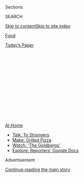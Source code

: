 <div id="app">

<div>

<div>

<div>

<div class="NYTAppHideMasthead css-1q2w90k e1suatyy0">

<div class="section css-ui9rw0 e1suatyy2">

<div class="css-eph4ug er09x8g0">

<div class="css-6n7j50">

</div>

<span class="css-1dv1kvn">Sections</span>

<div class="css-10488qs">

<span class="css-1dv1kvn">SEARCH</span>

</div>

[Skip to content](#site-content)[Skip to site
index](#site-index)

</div>

<div id="masthead-section-label" class="css-1wr3we4 eaxe0e00">

[Food](https://www.nytimes3xbfgragh.onion/section/food)

</div>

<div class="css-10698na e1huz5gh0">

</div>

</div>

<div id="masthead-bar-one" class="section hasLinks css-15hmgas e1csuq9d3">

<div class="css-uqyvli e1csuq9d0">

</div>

<div class="css-1uqjmks e1csuq9d1">

</div>

<div class="css-9e9ivx">

[](https://myaccount.nytimes3xbfgragh.onion/auth/login?response_type=cookie&client_id=vi)

</div>

<div class="css-1bvtpon e1csuq9d2">

[Today’s
Paper](https://www.nytimes3xbfgragh.onion/section/todayspaper)

</div>

</div>

</div>

</div>

<div data-aria-hidden="false">

<div id="site-content" data-role="main">

<div>

<div class="css-1aor85t" style="opacity:0.000000001;z-index:-1;visibility:hidden">

<div class="css-1hqnpie">

<div class="css-epjblv">

<span class="css-17xtcya">[Food](/section/food)</span><span class="css-x15j1o">|</span><span class="css-fwqvlz">A
New Rooftop Option for Drinking and Dining at Pier
17</span>

</div>

<div class="css-k008qs">

<div class="css-1iwv8en">

<span class="css-18z7m18"></span>

<div>

</div>

</div>

<span class="css-1n6z4y">https://nyti.ms/31hWBCn</span>

<div class="css-1705lsu">

<div class="css-4xjgmj">

<div class="css-4skfbu" data-role="toolbar" data-aria-label="Social Media Share buttons, Save button, and Comments Panel with current comment count" data-testid="share-tools">

  - 
  - 
  - 
  - 
    
    <div class="css-6n7j50">
    
    </div>

  - 

</div>

</div>

</div>

</div>

</div>

</div>

<div id="NYT_TOP_BANNER_REGION" class="css-13pd83m">

<div>

<div id="maps-athome-menu" class="section interactive-content interactive-size-medium css-1edisqu">

<div class="css-17ih8de interactive-body">

<div class="at-home-nav__innerContainer">

<div class="at-home-nav__title">

[At
Home](https://www.nytimes3xbfgragh.onion/spotlight/at-home?action=click&pgtype=Article&state=default&region=TOP_BANNER&context=at_home_menu)

</div>

  - [Talk: To
    Strangers](https://www.nytimes3xbfgragh.onion/2020/08/03/well/family/the-benefits-of-talking-to-strangers.html?action=click&pgtype=Article&state=default&region=TOP_BANNER&context=at_home_menu)
  - [Make: Grilled
    Pizza](https://www.nytimes3xbfgragh.onion/2020/08/01/at-home/coronavirus-make-pizza-on-a-grill.html?action=click&pgtype=Article&state=default&region=TOP_BANNER&context=at_home_menu)
  - [Watch: 'The
    Goldbergs'](https://www.nytimes3xbfgragh.onion/2020/07/31/arts/television/goldbergs-abc-stream.html?action=click&pgtype=Article&state=default&region=TOP_BANNER&context=at_home_menu)
  - [Explore: Reporters' Google
    Docs](https://www.nytimes3xbfgragh.onion/interactive/2020/at-home/even-more-reporters-editors-diaries-lists-recommendations.html?action=click&pgtype=Article&state=default&region=TOP_BANNER&context=at_home_menu)

</div>

</div>

</div>

</div>

</div>

<div id="top-wrapper" class="css-1sy8kpn">

<div id="top-slug" class="css-l9onyx">

Advertisement

</div>

[Continue reading the main
story](#after-top)

<div class="ad top-wrapper" style="text-align:center;height:100%;display:block;min-height:250px">

<div id="top" class="place-ad" data-position="top" data-size-key="top">

</div>

</div>

<div id="after-top">

</div>

</div>

<div>

<div id="sponsor-wrapper" class="css-1hyfx7x">

<div id="sponsor-slug" class="css-19vbshk">

Supported by

</div>

[Continue reading the main
story](#after-sponsor)

<div id="sponsor" class="ad sponsor-wrapper" style="text-align:center;height:100%;display:block">

</div>

<div id="after-sponsor">

</div>

</div>

<div class="css-186x18t">

off the menu

</div>

<div class="css-1vkm6nb ehdk2mb0">

# A New Rooftop Option for Drinking and Dining at Pier 17

</div>

A Williamsburg spot from the team behind Eight Mile Creek, a milk tea
cafe in Greenwich Village, and more restaurant news.

<div class="css-79elbk" data-testid="photoviewer-wrapper">

<div class="css-z3e15g" data-testid="photoviewer-wrapper-hidden">

</div>

<div class="css-1a48zt4 ehw59r15" data-testid="photoviewer-children">

![<span class="css-16f3y1r e13ogyst0" data-aria-hidden="true">Socially
distant pods at the Greens, in the seaport
district.</span><span class="css-cnj6d5 e1z0qqy90" itemprop="copyrightHolder"><span class="css-1ly73wi e1tej78p0">Credit...</span><span><span>Chang
W. Lee/The New York
Times</span></span></span>](https://static01.graylady3jvrrxbe.onion/images/2020/08/05/dining/04off/04off-articleLarge.jpg?quality=75&auto=webp&disable=upscale)

</div>

</div>

<div class="css-18e8msd">

<div class="css-vp77d3 epjyd6m0">

<div class="css-hus3qt ey68jwv0" data-aria-hidden="true">

[![Florence
Fabricant](https://static01.graylady3jvrrxbe.onion/images/2018/07/16/multimedia/author-florence-fabricant/author-florence-fabricant-thumbLarge.png
"Florence Fabricant")](https://www.nytimes3xbfgragh.onion/by/florence-fabricant)

</div>

<div class="css-1baulvz">

By [<span class="css-1baulvz last-byline" itemprop="name">Florence
Fabricant</span>](https://www.nytimes3xbfgragh.onion/by/florence-fabricant)

</div>

</div>

  - 
    
    <div class="css-ld3wwf e16638kd2">
    
    Aug. 4, 2020Updated <span class="css-epvm6">1:08 p.m.
    ET</span>
    
    </div>

  - 
    
    <div class="css-4xjgmj">
    
    <div class="css-pvvomx" data-role="toolbar" data-aria-label="Social Media Share buttons, Save button, and Comments Panel with current comment count" data-testid="share-tools">
    
      - 
      - 
      - 
      - 
        
        <div class="css-6n7j50">
        
        </div>
    
      - 
    
    </div>
    
    </div>

</div>

</div>

<div class="section meteredContent css-1r7ky0e" name="articleBody" itemprop="articleBody">

<div class="css-1fanzo5 StoryBodyCompanionColumn">

<div class="css-53u6y8">

## Headliner

### The Greens

Rooftop drinking and dining has become an attractive option amid the
pandemic: The venues are mostly outdoors and provide enough space for
social distancing. The Pier 17 complex, part of the Howard Hughes
Corporation’s development at the South Street Seaport, is a fine example
of that. Surrounded by promenades with views across the East River to
Brooklyn, its rooftop, open year-round, has a collection of cabana-like
pods set on patches of faux lawn for dining and drinking throughout the
day. There are 28 of them, each accommodating up to eight people, to be
reserved in advance. They’re equipped with umbrellas, lounge chairs,
coolers and USB ports, and you can order from your smartphone. The pods
require reservations; two other areas, a north patio and south patio,
are first-come, first-served. The menu for the entire rooftop consists
of fruity cocktails, some of them slushy, and food like fish and chips,
organic chicken sandwiches, and salmon and squash kebabs. On the pier’s
ground level, one restaurant, Malibu Farm, will open for outdoor dining
on Thursday. The Fulton by Jean-Georges Vongerichten is opening soon,
along with David Chang’s Momofuku Ssam Bar, moving into the Bar Wayo
space. Another restaurant on the pier, Carne Mare from Andrew
Carmellini, which was supposed to make its debut in April, has yet to
announce an opening date.

The Rooftop at Pier 17, 89 South Street (Fulton Street), 212-732-8257,
[pier17ny.com](https://www.pier17ny.com/).

## Opening

### Strangeways<span class="css-8l6xbc evw5hdy0"> </span>

Local greenery, like bayberry, cherry laurel, river birch, lavender,
juniper and switchgrass, separates white picnic-style tables in this
restaurant’s spacious garden. The owners, Jamie Webb and the chef Ken
Addington, both of Eight Mile Creek in NoLIta, are using just the garden
for now to serve a globally inspired menu of crispy rock
shrimp,<span class="css-8l6xbc evw5hdy0"> </span>a cheeseburger, an
eggplant-shiitake burger, pork cheek vindaloo, fish and chips, and
spaghetti with clams. The cocktails, by Shannon Tebay, are refreshers,
like the Godspeed, a frozen mixture of tequila, grapefruit, cinnamon and
coconut, many of them sold to go in large format. (Opens Friday)

302 Metropolitan Avenue (Roebling Street), Williamsburg, Brooklyn,
718-331-2000, [strangewaysbklyn.com](http://strangewaysbklyn.com/).

### Meno<span class="css-8l6xbc evw5hdy0"> </span>

Milk teas featuring nuts, fruit, boba and coffee mixed with fruit
juices, including lemon and pineapple, star at this airy new beverage
shop. It’s the first American branch of Urban Tea, from Hunan, China,
where the company has nearly a dozen stores. Cheese tea, a concoction of
cold tea (green or black) topped with a thick, dense layer of foamlike
cream cheese, might tempt. It’s a creation from Taiwan and China that
has been nibbling at the edges of trendiness on the West Coast and in
New York [for
years](https://www.nytimes3xbfgragh.onion/2018/12/21/dining/food-trends-predictions-2019.html).
Counter Culture Coffee is the coffee supplier. A food menu includes
smoked chicken salad, bologna sandwiches and Japanese-style cheesecake
from Keki Modern Cakes based in Chinatown. Seating is outdoors only for
now; takeout and delivery are available. (Thursday)

218 Thompson Street (West Third Street), 646-226-9797.

### Rosella at Rooftop Reds

A pop-up preview of Rosella, a sushi restaurant opening this fall at 137
Avenue A (Ninth Street), will happen every Saturday in August at 7:30
p.m., at Rooftop Reds, a working vineyard on a Brooklyn Navy Yard roof.
Socially distanced seating will be set up, and guests will be served a
15-course tasting menu by the chefs Jeff Miller and Yoni Lang, who
worked at Uchi in Dallas and Uchiko in Austin, Tex. Tickets ($150 each)
are sold in pairs at
[eventbrite.com](https://www.eventbrite.com/e/rosella-sushi-at-rooftop-reds-tickets-115418023415).
Additional dates to be announced.<span class="css-8l6xbc evw5hdy0">
</span>

Rooftop Reds, 299 Sands Street (Navy Street), 305-799-5937,
[rooftopreds.com](http://www.rooftopreds.com/).

</div>

</div>

<div class="css-1fanzo5 StoryBodyCompanionColumn">

<div class="css-53u6y8">

### Bouillon Marseille<span class="css-8l6xbc evw5hdy0"> </span>

After 20 years, Simon Oren and his partners, including the chef Andy
D’Amico, have reconceived Marseille, their Hell’s Kitchen stalwart,
along the lines of the bouillon, a style of Parisian restaurant known
for traditional fare at modest prices. Most of the hors d’oeuvres,
including leeks vinaigrette, roasted bone marrow and steak tartare, top
out at $10. Mains like mussels provençales, a burger with grilled onions
and Gruyère, and tuna niçoise all come in at under $20.

630 Ninth Avenue (44th Street), 212-333-2323,
[marseillenyc.com](https://marseillenyc.com/).

## Chefs on the Move

### Takashi Igarashi<span class="css-8l6xbc evw5hdy0"> </span>

Mr. Igarashi, a native of Sapporo, Japan, and a veteran of several
high-end kaiseki restaurants in New York, including Kyo Ya and Odo, is
the new chef at NR on the Upper East Side, and ROKC (ramen, oyster,
kitchen and cocktails) in Harlem. Shigefumi Kabashima, the owner of both
restaurants, is offering some of Mr. Igarashi’s new dishes, like
Hiroshima cold ramen with shredded daikon and pork belly, at the two
places. There’s a summer seafood carpaccio just at NR, and pork char siu
rice bowl assigned to ROKC.

</div>

</div>

<div>

</div>

<div class="css-1fanzo5 StoryBodyCompanionColumn">

<div class="css-53u6y8">

*Follow* [*NYT Food on Twitter*](https://twitter.com/nytfood) *and*
[*NYT Cooking on Instagram*](https://www.instagram.com/nytcooking/)*,*
[*Facebook*](https://www.facebookcorewwwi.onion/nytcooking/)*,*
[*YouTube*](https://www.youtube.com/nytcooking) *and*
[*Pinterest*](https://www.pinterest.com/nytcooking/)*.* [*Get regular
updates from NYT Cooking, with recipe suggestions, cooking tips and
shopping
advice*](https://www.nytimes3xbfgragh.onion/newsletters/cooking)*.*

</div>

</div>

</div>

<div>

</div>

<div>

</div>

<div>

</div>

<div>

<div id="bottom-wrapper" class="css-1ede5it">

<div id="bottom-slug" class="css-l9onyx">

Advertisement

</div>

[Continue reading the main
story](#after-bottom)

<div id="bottom" class="ad bottom-wrapper" style="text-align:center;height:100%;display:block;min-height:90px">

</div>

<div id="after-bottom">

</div>

</div>

</div>

</div>

</div>

## Site Index

<div>

</div>

## Site Information Navigation

  - [© <span>2020</span> <span>The New York Times
    Company</span>](https://help.nytimes3xbfgragh.onion/hc/en-us/articles/115014792127-Copyright-notice)

<!-- end list -->

  - [NYTCo](https://www.nytco.com/)
  - [Contact
    Us](https://help.nytimes3xbfgragh.onion/hc/en-us/articles/115015385887-Contact-Us)
  - [Work with us](https://www.nytco.com/careers/)
  - [Advertise](https://nytmediakit.com/)
  - [T Brand Studio](http://www.tbrandstudio.com/)
  - [Your Ad
    Choices](https://www.nytimes3xbfgragh.onion/privacy/cookie-policy#how-do-i-manage-trackers)
  - [Privacy](https://www.nytimes3xbfgragh.onion/privacy)
  - [Terms of
    Service](https://help.nytimes3xbfgragh.onion/hc/en-us/articles/115014893428-Terms-of-service)
  - [Terms of
    Sale](https://help.nytimes3xbfgragh.onion/hc/en-us/articles/115014893968-Terms-of-sale)
  - [Site
    Map](https://spiderbites.nytimes3xbfgragh.onion)
  - [Help](https://help.nytimes3xbfgragh.onion/hc/en-us)
  - [Subscriptions](https://www.nytimes3xbfgragh.onion/subscription?campaignId=37WXW)

</div>

</div>

</div>

</div>
